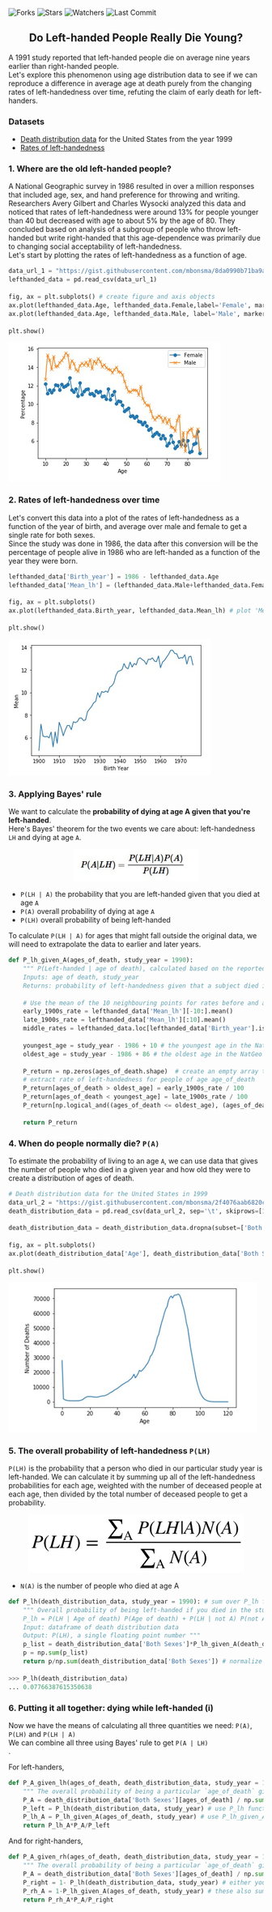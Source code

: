 ![Forks](https://img.shields.io/github/forks/shukkkur/Do-Left-Handed-People-Die-Young.svg)
![Stars](https://img.shields.io/github/stars/shukkkur/Do-Left-Handed-People-Die-Young.svg)
![Watchers](https://img.shields.io/github/watchers/shukkkur/Do-Left-Handed-People-Die-Young.svg)
![Last Commit](https://img.shields.io/github/last-commit/shukkkur/Do-Left-Handed-People-Die-Young.svg) 

<h2 align='center'>Do Left-handed People Really Die Young?</h2>


<p>A 1991 study reported that left-handed people die on average nine years earlier than right-handed people.<br>Let's explore this phenomenon using age distribution data to see if we can reproduce a difference in average age at death purely from the changing rates of left-handedness over time, refuting the claim of early death for left-handers. </p>

<h3>Datasets</h3>

- [Death distribution data](https://www.cdc.gov/nchs/data/statab/vs00199_table310.pdf) for the United States from the year 1999
- [Rates of left-handedness](https://pubmed.ncbi.nlm.nih.gov/1528408/)

<h3>1. Where are the old left-handed people?</h3>

<p>A National Geographic survey in 1986 resulted in over a million responses that included age, sex, and hand preference for throwing and writing. Researchers Avery Gilbert and Charles Wysocki analyzed this data and noticed that rates of left-handedness were around 13% for people younger than 40 but decreased with age to about 5% by the age of 80. They concluded based on analysis of a subgroup of people who throw left-handed but write right-handed that this age-dependence was primarily due to changing social acceptability of left-handedness. <br>Let's start by plotting the rates of left-handedness as a function of age.</p>

```python
data_url_1 = "https://gist.githubusercontent.com/mbonsma/8da0990b71ba9a09f7de395574e54df1/raw/aec88b30af87fad8d45da7e774223f91dad09e88/lh_data.csv"
lefthanded_data = pd.read_csv(data_url_1)

fig, ax = plt.subplots() # create figure and axis objects
ax.plot(lefthanded_data.Age, lefthanded_data.Female,label='Female', marker = 'o') # plot "Female" vs. "Age"
ax.plot(lefthanded_data.Age, lefthanded_data.Male, label='Male', marker = 'x') # plot "Male" vs. "Age"

plt.show()
```

<img src='datasets/img1.jpg'>

<h3>2. Rates of left-handedness over time</h3>

<p>Let's convert this data into a plot of the rates of left-handedness as a function of the year of birth, and average over male and female to get a single rate for both sexes.<br>Since the study was done in 1986, the data after this conversion will be the percentage of people alive in 1986 who are left-handed as a function of the year they were born.</p>

```python
lefthanded_data['Birth_year'] = 1986 - lefthanded_data.Age
lefthanded_data['Mean_lh'] = (lefthanded_data.Male+lefthanded_data.Female)/2

fig, ax = plt.subplots()
ax.plot(lefthanded_data.Birth_year, lefthanded_data.Mean_lh) # plot 'Mean_lh' vs. 'Birth_year'

plt.show()
```
<img src='datasets/img2.jpg'>

<h3>3. Applying Bayes' rule</h3>

<p>We want to calculate the <b>probability of dying at age A given that you're left-handed</b>.<br>Here's Bayes' theorem for the two events we care about: left-handedness <code>LH</code> and dying at age <code>A</code>.</p>
<p align='center'>
  <img src='datasets/formula1.jpg'>
</p>

<ul>
  <li><code>P(LH | A)</code> the probability that you are left-handed given that you died at age <code>A</code></li>
  <li><code>P(A)</code> overall probability of dying at age <code>A</code></li>
  <li><code>P(LH)</code> overall probability of being left-handed</li>
</ul>

<p>To calculate <code>P(LH | A)</code> for ages that might fall outside the original data, we will need to extrapolate the data to earlier and later years.</p>

```python
def P_lh_given_A(ages_of_death, study_year = 1990):
    """ P(Left-handed | age of death), calculated based on the reported rates of left-handedness.
    Inputs: age of death, study_year
    Returns: probability of left-handedness given that a subject died in `study_year` at age `age_of_death` """
    
    # Use the mean of the 10 neighbouring points for rates before and after the start 
    early_1900s_rate = lefthanded_data['Mean_lh'][-10:].mean()
    late_1900s_rate = lefthanded_data['Mean_lh'][:10].mean()
    middle_rates = lefthanded_data.loc[lefthanded_data['Birth_year'].isin(study_year - ages_of_death)]['Mean_lh']
    
    youngest_age = study_year - 1986 + 10 # the youngest age in the NatGeo dataset is 10
    oldest_age = study_year - 1986 + 86 # the oldest age in the NatGeo dataset is 86
    
    P_return = np.zeros(ages_of_death.shape)  # create an empty array to store the results
    # extract rate of left-handedness for people of age age_of_death
    P_return[ages_of_death > oldest_age] = early_1900s_rate / 100
    P_return[ages_of_death < youngest_age] = late_1900s_rate / 100
    P_return[np.logical_and((ages_of_death <= oldest_age), (ages_of_death >= youngest_age))] = middle_rates / 100
 
    return P_return
```

<h3>4. When do people normally die? <code>P(A)</code></h3>
<p>To estimate the probability of living to an age <code>A</code>, we can use data that gives the number of people who died in a given year and how old they were to create a distribution of ages of death.</p>

```python
# Death distribution data for the United States in 1999
data_url_2 = "https://gist.githubusercontent.com/mbonsma/2f4076aab6820ca1807f4e29f75f18ec/raw/62f3ec07514c7e31f5979beeca86f19991540796/cdc_vs00199_table310.tsv"
death_distribution_data = pd.read_csv(data_url_2, sep='\t', skiprows=[1])

death_distribution_data = death_distribution_data.dropna(subset=['Both Sexes'])

fig, ax = plt.subplots()
ax.plot(death_distribution_data['Age'], death_distribution_data['Both Sexes']) # plot 'Both Sexes' vs. 'Age'

plt.show()
```

<img src='datasets/img33.jpg'>

<h3>5. The overall probability of left-handedness <code>P(LH)</code></h3>
<p><code>P(LH)</code> is the probability that a person who died in our particular study year is left-handed. We can calculate it by summing up all of the left-handedness probabilities for each age, weighted with the number of deceased people at each age, then divided by the total number of deceased people to get a probability.</p>
<p align='center'>
  <img src='datasets/formula.jpg'>
</p>

<ul>
  <li><code>N(A)</code> is the number of people who died at age A</li>
</ul>

```python
def P_lh(death_distribution_data, study_year = 1990): # sum over P_lh for each age group
    """ Overall probability of being left-handed if you died in the study year
    P_lh = P(LH | Age of death) P(Age of death) + P(LH | not A) P(not A) = sum over ages 
    Input: dataframe of death distribution data
    Output: P(LH), a single floating point number """
    p_list = death_distribution_data['Both Sexes']*P_lh_given_A(death_distribution_data['Age'], study_year)
    p = np.sum(p_list)
    return p/np.sum(death_distribution_data['Both Sexes']) # normalize to total number of people in distribution

>>> P_lh(death_distribution_data)
... 0.07766387615350638
```

<h3>6. Putting it all together: dying while left-handed (i)</h3>
<p>Now we have the means of calculating all three quantities we need: <code>P(A)</code>, <code>P(LH)</code> and <code>P(LH | A)</code><br>We can combine all three using Bayes' rule to get <code>P(A | LH)</code><br>.</p>

<p>For left-handers, </p>

```python
def P_A_given_lh(ages_of_death, death_distribution_data, study_year = 1990):
    """ The overall probability of being a particular `age_of_death` given that you're left-handed """
    P_A = death_distribution_data['Both Sexes'][ages_of_death] / np.sum(death_distribution_data['Both Sexes'])
    P_left = P_lh(death_distribution_data, study_year) # use P_lh function to get probability of left-handedness overall
    P_lh_A = P_lh_given_A(ages_of_death, study_year) # use P_lh_given_A to get probability of left-handedness for a certain age
    return P_lh_A*P_A/P_left
```
<p>And for right-handers, </p>

```python
def P_A_given_rh(ages_of_death, death_distribution_data, study_year = 1990):
    """ The overall probability of being a particular `age_of_death` given that you're right-handed """
    P_A = death_distribution_data['Both Sexes'][ages_of_death] / np.sum(death_distribution_data['Both Sexes'])
    P_right = 1- P_lh(death_distribution_data, study_year) # either you're left-handed or right-handed, so these sum to 1
    P_rh_A = 1-P_lh_given_A(ages_of_death, study_year) # these also sum to 1 
    return P_rh_A*P_A/P_right
```
